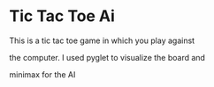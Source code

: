 # Tic Tac Toe Ai
This is a tic tac toe game in which you play against

the computer. I used pyglet to visualize the board and

minimax for the AI